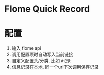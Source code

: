 # Flome Quick Record

# 配置

1. 输入 flome api
2. 调用配置项时自动写入当前链接
3. 自定义配置头/分类, 比如 `#记录`
4. 信息记录在本地, 同一个url下次调用保存记录
